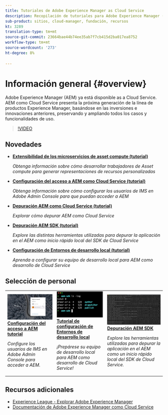 ```yaml
---
title: Tutoriales de Adobe Experience Manager as Cloud Service
description: Recopilación de tutoriales para Adobe Experience Manager (AEM) como Cloud Service
sub-product: sitios, cloud-manager, fundación, recursos
kt: 3289
translation-type: tm+mt
source-git-commit: 23664bae44b74ee35ab7f7cb415d2ba017ea8752
workflow-type: tm+mt
source-wordcount: '273'
ht-degree: 8%

---
```



# Información general {#overview}

Adobe Experience Manager (AEM) ya está disponible as a Cloud Service. AEM como Cloud Service presenta la próxima generación de la línea de productos Experience Manager, basándose en las inversiones e innovaciones anteriores, preservando y ampliando todos los casos y funcionalidades de uso.

>[!VIDEO](https://video.tv.adobe.com/v/31085/?quality=12&learn=on)

## Novedades

* **[Extensibilidad de los microservicios de asset compute (tutorial)](./asset-compute/overview.md)**

   *Obtenga información sobre cómo desarrollar trabajadores de Asset compute para generar representaciones de recursos personalizadas*

* **[Configuración del acceso a AEM como Cloud Service (tutorial)](./accessing/overview.md)**

   *Obtenga información sobre cómo configurar los usuarios de IMS en Adobe Admin Console para que puedan acceder a AEM*

* **[Depuración AEM como Cloud Service (tutorial)](./debugging/cloud-service/overview.md)**

   *Explorar cómo depurar AEM como Cloud Service*

* **[Depuración AEM SDK (tutorial)](./debugging/aem-sdk-local-quickstart/overview.md)**

   *Explore las distintas herramientas utilizadas para depurar la aplicación en el AEM como inicio rápido local del SDK de Cloud Service*

* **[Configuración de Entornos de desarrollo local (tutorial)](./local-development-environment/overview.md)**

   *Aprenda a configurar su equipo de desarrollo local para AEM como desarrollo de Cloud Service*

## Selección de personal

<table>
   <td>
      <a href="./accessing/overview.md">
      <img alt="Configuración del acceso a AEM como Cloud Service" src="./assets/overview/staff-pick__accessing.png"/>
      </a>
      <div>
         <a href="./accessing/overview.md">
         <strong>Configuración del acceso a AEM tutorial</strong>
         </a>
      </div>
      <p>
         <em>Configure los usuarios de IMS en Adobe Admin Console para acceder a AEM.</em>
      <p>
   </td>   
   <td>
      <a href="./local-development-environment/overview.md">
      <img alt="Tutorial de configuración de Entornos de desarrollo local" src="./assets/overview/staff-pick__local-development-environment-set-up.png"/>
      </a>
      <div>
         <a href="./local-development-environment/overview.md">
         <strong>Tutorial de configuración de Entornos de desarrollo local</strong>
         </a>
      </div>
      <p>
         <em>¡Prepárese su equipo de desarrollo local para AEM como desarrollo de Cloud Service!</em>
      <p>
   </td>   
   <td>
      <a href="./debugging/aem-sdk-local-quickstart/overview.md">
      <img alt="Depuración del inicio rápido local AEM SDK" src="./assets/overview/staff-pick__debugging.png"/>
      </a>
      <div>
         <a href="./debugging/aem-sdk-local-quickstart/overview.md">
         <strong>Depuración AEM SDK</strong>
         </a>
      </div>
      <p>
         <em>Explore las herramientas utilizadas para depurar la aplicación en el AEM como un inicio rápido local del SDK de Cloud Service.</em>
      <p>
   </td>
</table>

## Recursos adicionales

* [Experience League - Explorar Adobe Experience Manager](https://experienceleague.adobe.com/#recommended/solutions/experience-manager)
* [Documentación de Adobe Experience Manager como Cloud Service](https://docs.adobe.com/content/help/en/experience-manager-cloud-service/landing/home.html)
